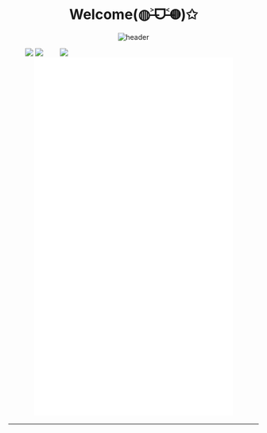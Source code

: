 <div align="center">
  <h1>Welcome(◍˃̶ᗜ˂̶◍)✩</h1>

  ![header](https://capsule-render.vercel.app/api?type=waving&color=f5a9b8&height=300&section=header&text=%E4%BD%A0%E5%A5%BD%20qwq&fontSize=36&fontColor=ffffff)

</div>


<img align='right' src='https://counter.seku.su/c302?' width='400px'>

<p align="center">
  <img src='https://count.getloli.com/get/@zFlqw?theme=moebooru' width="400px">
<img src="https://github-readme-stats.vercel.app/api?username=zFlqwovo&show_icons=true&count_private=true&icon_color=fdd34f&title_color=f75e4f" width="400px"/>
  <img width="400px" src="./github-metrics.svg" />
</p>

---

<!--
![:zFlqw](https://count.getloli.com/get/@zFlqw?theme=moebooru)

![:fans](https://img.shields.io/badge/dynamic/json?color=FE7398&label=bilibili&prefix=%E7%B2%89%E4%B8%9D%E6%95%B0%3A&query=%24.data.totalSubs&url=https%3A%2F%2Fapi.spencerwoo.com%2Fsubstats%2F%3Fsource%3Dbilibili%26queryKey%3D389353402)
-->
